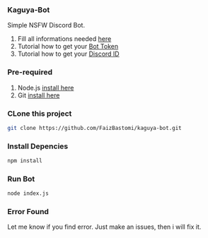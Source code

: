 ### Kaguya-Bot
Simple NSFW Discord Bot.

1. Fill all informations needed [here](https://github.com/FaizBastomi/kaguya-bot/blob/main/config.json)
2. Tutorial how to get your [Bot Token](https://www.writebots.com/discord-bot-token/)
3. Tutorial how to get your [Discord ID](https://bit.ly/39ZnsZZ)

### Pre-required
1. Node.js [install here](https://nodejs.org/en/download)
2. Git [install here](https://git-scm.com/downloads)

### CLone this project
```sh
git clone https://github.com/FaizBastomi/kaguya-bot.git
```

### Install Depencies
```sh
npm install
```

### Run Bot
```sh
node index.js
```

### Error Found
Let me know if you find error. Just make an issues, then i will fix it.